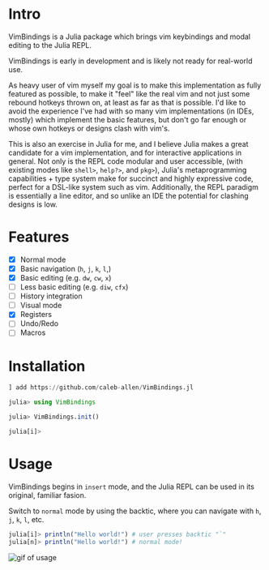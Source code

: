 # Intro

VimBindings is a Julia package which brings vim keybindings and modal editing to the Julia REPL.

VimBindings is early in development and is likely not ready for real-world use.

As heavy user of vim myself my goal is to make this implementation as fully featured as possible, to make it "feel" like the real vim and not just some rebound hotkeys thrown on, at least as far as that is possible. I'd like to avoid the experience I've had with so many vim implementations (in IDEs, mostly) which implement the basic features, but don't go far enough or whose own hotkeys or designs clash with vim's.

This is also an exercise in Julia for me, and I believe Julia makes a great candidate for a vim implementation, and for interactive applications in general. Not only is the REPL code modular and user accessible, (with existing modes like `shell>`, `help?>`, and `pkg>`), Julia's metaprogramming capabilities + type system make for succinct and highly expressive code, perfect for a DSL-like system such as vim. Additionally, the REPL paradigm is essentially a line editor, and so unlike an IDE the potential for clashing designs is low.

# Features
- [x] Normal mode
- [x] Basic navigation (`h`, `j`, `k`, `l`,)
- [x] Basic editing (e.g. `dw`, `cw`, `x`)
- [ ] Less basic editing (e.g. `diw`, `cfx`)
- [ ] History integration
- [ ] Visual mode
- [x] Registers
- [ ] Undo/Redo
- [ ] Macros

# Installation

```julia
] add https://github.com/caleb-allen/VimBindings.jl

julia> using VimBindings

julia> VimBindings.init()

julia[i]> 
```

# Usage
VimBindings begins in `insert` mode, and the Julia REPL can be used in its original, familiar fasion.

Switch to `normal` mode by using the backtic, where you can navigate with `h`, `j`, `k`, `l`, etc.
```julia
julia[i]> println("Hello world!") # user presses backtic "`"
julia[n]> println("Hello world!") # normal mode!
```
![gif of usage](https://raw.githubusercontent.com/caleb-allen/VimBindings.jl/master/vimbindings.gif)
